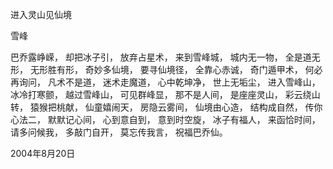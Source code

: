 进入灵山见仙境

雪峰


巴乔露峥嵘， 
却把冰子引， 
放弃占星术， 
来到雪峰城， 
城内无一物， 
全是道无形， 
无形胜有形， 
奇妙多仙境， 
要寻仙境径， 
全靠心赤诚， 
奇门遁甲术， 
何必再询问， 
凡术不是道， 
迷术走魔道， 
心中乾坤净， 
世上无垢尘， 
进入雪峰山， 
冰冷打寒颤， 
越过雪峰山， 
可见群峰显， 
那不是人间， 
是座座灵山， 
彩云绕山转， 
猿猴把桃献， 
仙童嬉闹天， 
房隐云雾间， 
仙境由心造， 
结构成自然， 
传你心法二， 
默默记心间， 
心到意自到， 
意到时空旋， 
冰子有福人， 
来函恰时间， 
请多问候我， 
多敲门自开， 
莫忘传我言， 
祝福巴乔仙。

2004年8月20日



